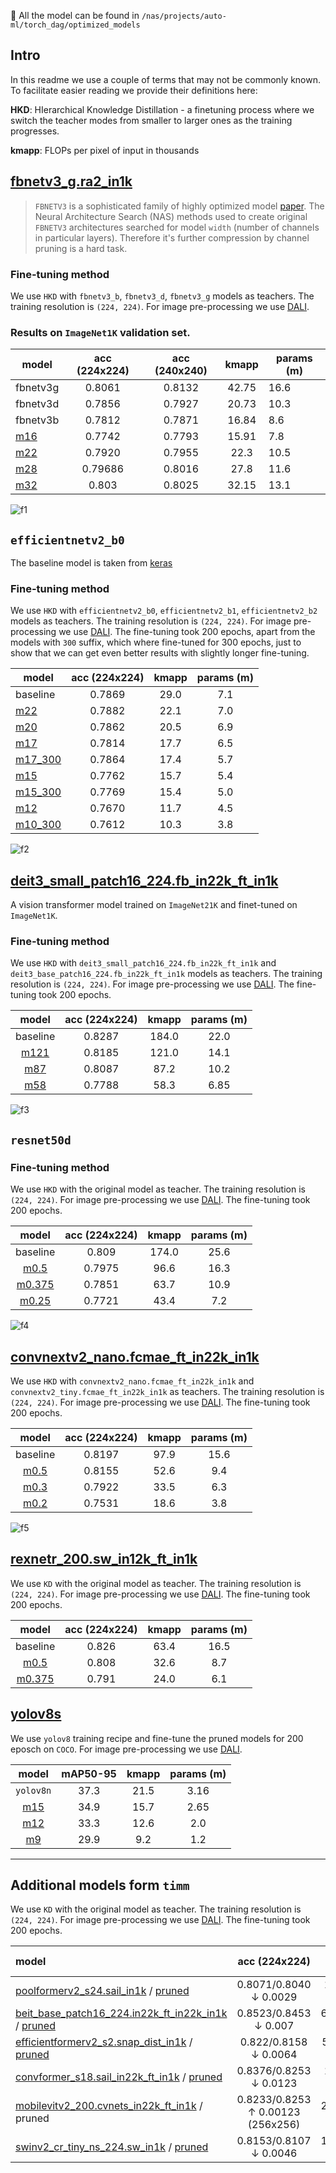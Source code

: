 :red_circle: All the model can be found in `/nas/projects/auto-ml/torch_dag/optimized_models`

## Intro

In this readme we use a couple of terms that may not be commonly known. To facilitate easier reading we provide their
definitions here:

**HKD**: HIerarchical Knowledge Distillation - a finetuning process where we switch the teacher modes from smaller to
larger ones as the training progresses.

**kmapp**: FLOPs per pixel of input in thousands

## [fbnetv3_g.ra2_in1k](https://huggingface.co/timm/fbnetv3_g.ra2_in1k)

> `FBNETV3` is a sophisticated family of highly optimized model [paper](https://arxiv.org/abs/2006.02049). The Neural
> Architecture Search (NAS) methods used to create original `FBNETV3` architectures searched for model `width` (number
> of
> channels in particular layers). Therefore it's further compression by channel pruning is a hard task.

### Fine-tuning method

We use `HKD` with `fbnetv3_b`, `fbnetv3_d`, `fbnetv3_g` models as teachers. The training resolution is `(224, 224)`. For
image pre-processing we use [DALI](https://github.com/NVIDIA/DALI).


### Results on `ImageNet1K` validation set.

| model                                                               | acc (224x224) | acc (240x240) | kmapp | params (m) |
|---------------------------------------------------------------------|:-------------:|:-------------:|:-----:|------------|
| fbnetv3g                                                            |    0.8061     |    0.8132     | 42.75 | 16.6       |
| fbnetv3d                                                            |    0.7856     |    0.7927     | 20.73 | 10.3       |
| fbnetv3b                                                            |    0.7812     |    0.7871     | 16.84 | 8.6        |
| [m16](https://huggingface.co/TCLResearchEurope/fbnetv3_g_pruned_37) |    0.7742     |    0.7793     | 15.91 | 7.8        |
| [m22](https://huggingface.co/TCLResearchEurope/fbnetv3_g_pruned_52) |    0.7920     |    0.7955     | 22.3  | 10.5       |
| [m28](https://huggingface.co/TCLResearchEurope/fbnetv3_g_pruned_65) |    0.79686    |    0.8016     | 27.8  | 11.6       |
| [m32](https://huggingface.co/TCLResearchEurope/fbnetv3_g_pruned_75) |     0.803     |    0.8025     | 32.15 | 13.1       |

![f1](pruning_results_plots/f1.png "Title")

## `efficientnetv2_b0`

The baseline model is taken from [keras](https://keras.io/api/applications/efficientnet_v2/#efficientnetv2b0-function)

### Fine-tuning method

We use `HKD` with `efficientnetv2_b0`, `efficientnetv2_b1`, `efficientnetv2_b2` models as teachers. The training
resolution is `(224, 224)`. For image pre-processing we use [DALI](https://github.com/NVIDIA/DALI). The fine-tuning took
200 epochs, apart from the models with `300` suffix, which where fine-tuned for 300 epochs, just to show that we can get
even better results with slightly longer fine-tuning.

| model                                                                           | acc (224x224) | kmapp | params (m) |
|---------------------------------------------------------------------------------|:-------------:|:-----:|:----------:|
| baseline                                                                        |    0.7869     | 29.0  |    7.1     |
| [m22](https://huggingface.co/TCLResearchEurope/efficientnetv2_b0_pruned_76)     |    0.7882     | 22.1  |    7.0     |
| [m20](https://huggingface.co/TCLResearchEurope/efficientnetv2_b0_pruned_69)     |    0.7862     | 20.5  |    6.9     |
| [m17](https://huggingface.co/TCLResearchEurope/efficientnetv2_b0_pruned_61)     |    0.7814     | 17.7  |    6.5     |
| [m17_300](https://huggingface.co/TCLResearchEurope/efficientnetv2_b0_pruned_60) |    0.7864     | 17.4  |    5.7     |
| [m15](https://huggingface.co/TCLResearchEurope/efficientnetv2_b0_pruned_54)     |    0.7762     | 15.7  |    5.4     |
| [m15_300](https://huggingface.co/TCLResearchEurope/efficientnetv2_b0_pruned_53) |    0.7769     | 15.4  |    5.0     |
| [m12](https://huggingface.co/TCLResearchEurope/efficientnetv2_b0_pruned_40)     |    0.7670     | 11.7  |    4.5     |
| [m10_300](https://huggingface.co/TCLResearchEurope/efficientnetv2_b0_pruned_35) |    0.7612     | 10.3  |    3.8     |

![f2](pruning_results_plots/f2.png "Title")

## [deit3_small_patch16_224.fb_in22k_ft_in1k](https://huggingface.co/timm/deit3_small_patch16_224.fb_in22k_ft_in1k)

A vision transformer model trained on `ImageNet21K` and finet-tuned on `ImageNet1K`.

### Fine-tuning method

We use `HKD` with `deit3_small_patch16_224.fb_in22k_ft_in1k` and `
deit3_base_patch16_224.fb_in22k_ft_in1k` models as teachers. The training resolution is `(224, 224)`. For image
pre-processing we use [DALI](https://github.com/NVIDIA/DALI). The fine-tuning took 200 epochs.

|                                       model                                        | acc (224x224) | kmapp | params (m) |
|:----------------------------------------------------------------------------------:|:-------------:|:-----:|:----------:|
|                                      baseline                                      |    0.8287     | 184.0 |    22.0    |
| [m121](https://huggingface.co/TCLResearchEurope/deit3_small_patch16_224_pruned_66) |    0.8185     | 121.0 |    14.1    |
| [m87](https://huggingface.co/TCLResearchEurope/deit3_small_patch16_224_pruned_47)  |    0.8087     | 87.2  |    10.2    |
| [m58](https://huggingface.co/TCLResearchEurope/deit3_small_patch16_224_pruned_32)  |    0.7788     | 58.3  |    6.85    |

![f3](pruning_results_plots/f3.png "Title")

## `resnet50d`

### Fine-tuning method

We use `HKD` with the original model as teacher. The training resolution is `(224, 224)`. For image pre-processing we
use [DALI](https://github.com/NVIDIA/DALI). The fine-tuning took 200 epochs.

|                                 model                                  | acc (224x224) | kmapp | params (m) |
|:----------------------------------------------------------------------:|:-------------:|:-----:|:----------:|
|                                baseline                                |     0.809     | 174.0 |    25.6    |
|  [m0.5](https://huggingface.co/TCLResearchEurope/resnet50d_pruned_56)  |    0.7975     | 96.6  |    16.3    |
| [m0.375](https://huggingface.co/TCLResearchEurope/resnet50d_pruned_37) |    0.7851     | 63.7  |    10.9    |
| [m0.25](https://huggingface.co/TCLResearchEurope/resnet50d_pruned_25)  |    0.7721     | 43.4  |    7.2     |

![f4](pruning_results_plots/f4.png "Title")

## [convnextv2_nano.fcmae_ft_in22k_in1k](https://huggingface.co/timm/convnextv2_nano.fcmae_ft_in22k_in1k)

We use `HKD` with `convnextv2_nano.fcmae_ft_in22k_in1k` and `convnextv2_tiny.fcmae_ft_in22k_in1k` as teachers. The
training resolution is `(224, 224)`. For image pre-processing we use [DALI](https://github.com/NVIDIA/DALI). The
fine-tuning took 200 epochs.

|                                    model                                    | acc (224x224) | kmapp | params (m) |
|:---------------------------------------------------------------------------:|:-------------:|:-----:|:----------:|
|                                  baseline                                   |    0.8197     | 97.9  |    15.6    |
| [m0.5](https://huggingface.co/TCLResearchEurope/convnetxtv2_nano_pruned_54) |    0.8155     | 52.6  |    9.4     |
| [m0.3](https://huggingface.co/TCLResearchEurope/convnetxtv2_nano_pruned_34) |    0.7922     | 33.5  |    6.3     |
| [m0.2](https://huggingface.co/TCLResearchEurope/convnetxtv2_nano_pruned_19) |    0.7531     | 18.6  |    3.8     |

![f5](pruning_results_plots/f5.png "Title")

## [rexnetr_200.sw_in12k_ft_in1k](https://huggingface.co/timm/rexnetr_200.sw_in12k_ft_in1k)

We use `KD` with the original model as teacher. The
training resolution is `(224, 224)`. For image pre-processing we use [DALI](https://github.com/NVIDIA/DALI). The
fine-tuning took 200 epochs.

|                                  model                                   | acc (224x224) | kmapp | params (m) |
|:------------------------------------------------------------------------:|:-------------:|:-----:|:----------:|
|                                 baseline                                 |     0.826     | 63.4  |    16.5    |
|  [m0.5](https://huggingface.co/TCLResearchEurope/rexnetr_200_pruned_51)   |     0.808     | 32.6  |    8.7     |
| [m0.375](https://huggingface.co/TCLResearchEurope/rexnetr_200_pruned_38) |     0.791     | 24.0  |    6.1     |

## [yolov8s](link)

We use `yolov8` training recipe and fine-tune the pruned models for 200 eposch on `COCO`.
For image pre-processing we use [DALI](https://github.com/NVIDIA/DALI).

|                               model                               | mAP50-95 | kmapp | params (m) |
|:-----------------------------------------------------------------:|:--------:|:-----:|:----------:|
|                             `yolov8n`                             |   37.3   | 21.5  |    3.16    |
| [m15](https://huggingface.co/TCLResearchEurope/yolov8n_pruned_73) |   34.9   | 15.7  |    2.65    |
| [m12](https://huggingface.co/TCLResearchEurope/yolov8n_pruned_59) |   33.3   | 12.6  |    2.0     |
| [m9](https://huggingface.co/TCLResearchEurope/yolov8n_pruned_43)  |   29.9   |  9.2  |    1.2     |

---

## Additional models form `timm`

We use `KD` with the original model as teacher. The
training resolution is `(224, 224)`. For image pre-processing we use [DALI](https://github.com/NVIDIA/DALI). The
fine-tuning took 200 epochs.

| model                                                                                                                           |           acc (224x224)           |         kmapp         |      params (m)      |
|:--------------------------------------------------------------------------------------------------------------------------------|:---------------------------------:|:---------------------:|:--------------------:|
| [poolformerv2_s24.sail_in1k](https://huggingface.co/timm/poolformerv2_s24.sail_in1k) / [pruned](https://huggingface.co/TCLResearchEurope/poolformerv2_s24_pruned_52)                               |      0.8071/0.8040 ↓ 0.0029       | 136.8/71.0 ↓ **49%**  | 21.3/13.5 ↓ **37%**  |
| [beit_base_patch16_224.in22k_ft_in22k_in1k](https://huggingface.co/timm/beit_base_patch16_224.in22k_ft_in22k_in1k) / [pruned](https://huggingface.co/TCLResearchEurope/beit_base_patch16_224_pruned_65) |       0.8523/0.8453 ↓ 0.007       | 673.2/438.1 ↓ **35%** | 86.5/56.7 ↓ **34%**  |
| [efficientformerv2_s2.snap_dist_in1k](https://huggingface.co/timm/efficientformerv2_s2.snap_dist_in1k) / [pruned](https://huggingface.co/TCLResearchEurope/efficientformerv2_s2_pruned_72)             |       0.822/0.8158 ↓ 0.0064       |  50.7/36.7 ↓ **28%**  | 12.7/10.1  ↓ **20%** |
| [convformer_s18.sail_in22k_ft_in1k](https://huggingface.co/timm/convformer_s18.sail_in22k_ft_in1k) / [pruned](https://huggingface.co/TCLResearchEurope/convformer_s18_pruned_43)                 |      0.8376/0.8253 ↓ 0.0123       | 158.5/68.8 ↓ **57%**  | 26.8/15.8  ↓ **41%** |
| [mobilevitv2_200.cvnets_in22k_ft_in1k](https://huggingface.co/timm/mobilevitv2_200.cvnets_in22k_ft_in1k)  / pruned              | 0.8233/0.8253 ↑ 0.00123 (256x256) | 224.3/135.5 ↓ **40%** | 18.4/17.1  ↓ **7%**  |
| [swinv2_cr_tiny_ns_224.sw_in1k](https://huggingface.co/timm/swinv2_cr_tiny_ns_224.sw_in1k)  / [pruned](https://huggingface.co/TCLResearchEurope/swinv2_cr_tiny_ns_224_pruned_59)                        |      0.8153/0.8107  ↓ 0.0046      | 185.8/109.4 ↓ **41%** | 28.3/18.2  ↓ **36%** |







